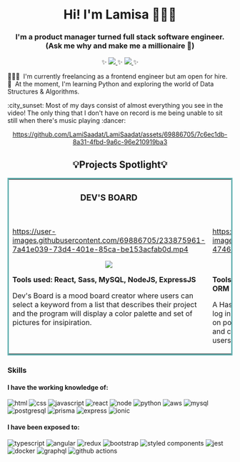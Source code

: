 <h1 align="center"> Hi! I'm Lamisa 👩🏻‍🦱</h1>

<h3 align="center">I'm a product manager turned full stack software engineer. (Ask me why and make me a millionaire 💸) </h3>

<p align="center">
 ✨
  <a target="_blank" href="https://www.linkedin.com/in/lamisaadat/" target="_blank">
    <img src="https://img.shields.io/badge/linkedin-%230077B5.svg?style=for-the-badge&logo=linkedin&logoColor=white"/>
  </a>
 ✨
  <a target="_blank" href="https://codingincurls.hashnode.dev/">
    <img src="https://img.shields.io/badge/Hashnode-2962FF?style=for-the-badge&logo=hashnode&logoColor=white">
  </a>
 ✨
</p>

👩🏻‍💻&nbsp; I'm currently freelancing as a frontend engineer but am open for hire.
<br/>
🌱&nbsp; At the moment, I'm learning Python and exploring the world of Data Structures & Algorithms.
<br/>
<!-- <table>
 <tr>
  <td halign="center" padding-left="100px"> -->
   <p>:city_sunset: Most of my days consist of almost everything you see in the video! The only thing that I don't have on record is me being unable to sit still when there's music playing :dancer:</p>
<!--    <br> -->
   
<div align="center">
 
https://github.com/LamiSaadat/LamiSaadat/assets/69886705/7c6ec1db-8a31-4fbd-9a6c-96e210919ba3
 
 </div>

<!-- 
  </td>
 </tr>
</table> -->




<h2 align="center">💡Projects Spotlight💡</h2>
<table bordercolor="#66b2b2">
  <tr>
    <td width="50%" valign="top">
      <h3 align="center">DEV'S BOARD</h3>
        <br>

https://user-images.githubusercontent.com/69886705/233875961-7a41e039-73d4-401e-85ca-be153acfab0d.mp4


  <p align="center">
  <a href="https://github.com/LamiSaadat/devs-board-client" target="_blank">
    <img src="https://img.shields.io/badge/Code-black?style=for-the-badge&logo=github">
  </a>  
  </p>
  <p><strong>Tools used: React, Sass, MySQL, NodeJS, ExpressJS</strong></p>
  <p>Dev's Board is a mood board creator where users can select a keyword from a list that describes their project and the program will display a color palette and set of pictures for insipiration.
</p>
    </td>
<td width="50%" valign="top">
      <h3 align="center">BLOG API</h3>
        <br>

https://user-images.githubusercontent.com/69886705/233861777-47462dfc-95a2-434c-9c90-0d9685de099e.mov


  <p align="center">
  <a href="https://github.com/LamiSaadat/blog-api" target="_blank">
    <img src="https://img.shields.io/badge/Code-black?style=for-the-badge&logo=github">
  </a>  
  </p>
 <p><strong>Tools used: NodeJS, ExpressJS, PostgreSQL, Prisma ORM</strong></p>
 <p>A Hashnode-inspired blog API where users can register, log in, follow other users and perform CRUD operations on posts. Users can also save posts as drafts, like them, and comment on them. Users can also follow other users.</p>
    </td>
  </tr>
  
  
</table>

<h3>Skills</h3>
<h4>I have the working knowledge of:</h4>
<p>
<img src="https://img.shields.io/badge/HTML5-E34F26?style=for-the-badge&logo=html5&logoColor=white" alt="html">
<img src="https://img.shields.io/badge/CSS3-1572B6?style=for-the-badge&logo=css3&logoColor=white" alt="css"> 
<img src="https://img.shields.io/badge/JavaScript-F7DF1E?style=for-the-badge&logo=javascript&logoColor=black" alt="javascript">   
<img src="https://img.shields.io/badge/React-20232A?style=for-the-badge&logo=react&logoColor=61DAFB" alt="react"> 
<img src="https://img.shields.io/badge/Node.js-43853D?style=for-the-badge&logo=node.js&logoColor=white" alt="node">
<img src="https://img.shields.io/badge/Python-3776AB?style=for-the-badge&logo=python&logoColor=white" alt="python"> 
<img src="https://img.shields.io/badge/AWS-%23FF9900.svg?style=for-the-badge&logo=amazon-aws&logoColor=white" alt="aws">
<img src="https://img.shields.io/badge/MySQL-00000F?style=for-the-badge&logo=mysql&logoColor=white" alt="mysql"> 
<img src="https://img.shields.io/badge/PostgreSQL-316192?style=for-the-badge&logo=postgresql&logoColor=white" alt="postgresql">  
<img src="https://img.shields.io/badge/Prisma-3982CE?style=for-the-badge&logo=Prisma&logoColor=white" alt="prisma"> 
<img src="https://img.shields.io/badge/Express.js-404D59?style=for-the-badge" alt="express">
<img src="https://img.shields.io/badge/Ionic-3880FF?style=for-the-badge&logo=ionic&logoColor=white" alt="ionic">
</p>


<h4>I have been exposed to:</h4>
<p>
<img src="https://img.shields.io/badge/TypeScript-007ACC?style=for-the-badge&logo=typescript&logoColor=white" alt="typescript"> 
<img src="https://img.shields.io/badge/Angular-DD0031?style=for-the-badge&logo=angular&logoColor=white" alt="angular"> 
<img src="https://img.shields.io/badge/Redux-593D88?style=for-the-badge&logo=redux&logoColor=white" alt="redux"> 
<img src="https://img.shields.io/badge/Bootstrap-563D7C?style=for-the-badge&logo=bootstrap&logoColor=white" alt="bootstrap">
<img src="https://img.shields.io/badge/styled--components-DB7093?style=for-the-badge&logo=styled-components&logoColor=white" alt="styled components">
<img src="https://img.shields.io/badge/Jest-323330?style=for-the-badge&logo=Jest&logoColor=white" alt="jest">
<img src="https://img.shields.io/badge/docker-%230db7ed.svg?style=for-the-badge&logo=docker&logoColor=white" alt="docker">
<img src="https://img.shields.io/badge/-GraphQL-E10098?style=for-the-badge&logo=graphql&logoColor=white" alt="graphql">
<img src="https://img.shields.io/badge/github%20actions-%232671E5.svg?style=for-the-badge&logo=githubactions&logoColor=white" alt="github actions">
</p>


